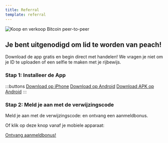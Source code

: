 ```yaml
---
title: Referral
template: referral
---
```


<!--[teaser]-->

![Koop en verkoop Bitcoin peer-to-peer](/img/how-it-works/buy-and-sell-bitcoin-peer-to-peer.png)

## Je bent uitgenodigd om lid te worden van peach!

Download de app gratis en begin direct met handelen! We vragen je niet om je ID te uploaden of een selfie te maken met je rijbewijs.

### Stap 1: Installeer de App

:::buttons
[Download op iPhone]($iosUrl$)
[Download op Android]($androidUrl$)
[Download APK op Android](/apk/)
:::

### Stap 2: Meld je aan met de verwijzingscode

Meld je aan met de verwijzingscode: <span id="referral-code"><span> en ontvang een aanmeldbonus.

Of klik op deze knop vanaf je mobiele apparaat:

<div class="buttons">
  <p>
    <a id="referral-code-button" href="https://peachbitcoin.page.link/?link=https%3A%2F%2Fpeachbitcoin.com%2Freferral%3Fcode%3DREFERRAL">Ontvang aanmeldbonus!</a>
  </p>
</div>

<script>
  function getParameterByName(name, url) {
      if (!url) url = window.location.href
      name = name.replace(/[[\]]/g, '\\$&')
      var regex = new RegExp('[?&]' + name + '(=([^&#]*)|&|#|$)'),
          results = regex.exec(url)
      if (!results) return null
      if (!results[2]) return ''
      return decodeURIComponent(results[2].replace(/\+/g, ' '))
    }

    var code = getParameterByName('code')

    if (!code) {
      window.location.href = window.location.origin
    } else {
      var $refCode = document.getElementById('referral-code')
      var $button = document.getElementById('referral-code-button')
      $refCode.innerText = code.toUpperCase()
      $button.href = $button.href.replace('REFERRAL', code.toUpperCase())
    }
</script>
